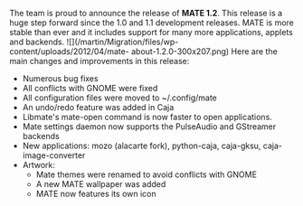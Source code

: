 The team is proud to announce the release of **MATE 1.2**. This release is a
huge step forward since the 1.0 and 1.1 development releases. MATE is more
stable than ever and it includes support for many more applications, applets
and backends. ![](/martin/Migration/files/wp-content/uploads/2012/04/mate-
about-1.2.0-300x207.png) Here are the main changes and improvements in this
release:

  * Numerous bug fixes
  * All conflicts with GNOME were fixed
  * All configuration files were moved to ~/.config/mate
  * An undo/redo feature was added in Caja
  * Libmate's mate-open command is now faster to open applications.
  * Mate settings daemon now supports the PulseAudio and GStreamer backends
  * New applications: mozo (alacarte fork), python-caja, caja-gksu, caja-image-converter
  * Artwork:
    * Mate themes were renamed to avoid conflicts with GNOME
    * A new MATE wallpaper was added
    * MATE now features its own icon

